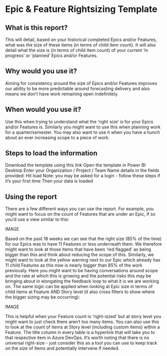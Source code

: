 # Epic & Feature Rightsizing Template

## What is this report? 
This will detail, based on your historical completed Epics and/or Features, what was the size of these items (in terms of child item count). It will also detail what the size is (in terms of child item count) of your current ‘in progress’ or ‘planned’ Epics and/or Features.

## Why would you use it? 
Aiming for consistency around the size of Epics and/or Features improves our ability to be more predictable around forecasting delivery and also means we don’t have work remaining open indefinitely. 

## When would you use it?
Use this when trying to understand what the ‘right size’ is for your Epics and/or Features is. Similarly you might want to use this when planning work for a quarter/semester. You may also want to use it when you have a hunch about an ever increasing scope to a piece of work.

## Steps to load the information
Download the template using this link
Open the template in Power BI Desktop
Enter your Organization / Project / Team Name details in the fields provided:
Hit load
Note: you may be asked for a login - follow these steps if it’s your first time
Then your data is loaded

## Using the report
There are a few different ways you can use the report. For example, you might want to focus on the count of Features that are under an Epic, if so you’d use a view similar to this:

IMAGE

Based on the past 18 weeks we can see that the right size (85% of the time) for our Epics was to have 11 Features or less underneath them. We therefore might want to look at those items that have been ‘red flagged’ as being bigger than this and think about reducing the scope of this. Similarly, we might want to look at the yellow warning next to our Epic which already has 11 child Features as this now is nearly bigger than 85% of the work previously. Here you might want to be having conversations around scope and the rate at which this is growing and the potential risks this may be bringing about in elongating the feedback loop to what it is we are working on. The same logic can be applied when looking at Epic size in terms of child items at Feature AND Story level (it also cross filters to show where the bigger sizing may be occurring): 

IMAGE

This is helpful when your Feature count is ‘right-sized’ but at story level you might want to just check there aren’t too many items. You can also use this to look at the count of items at Story level (including custom items) within a Feature. The title column in every table is a hyperlink that will take you to that respective item in Azure DevOps.
It’s worth noting that there is no universal right-size - just consider this as a tool you can use to keep track on the size of items and potentially intervene if needed.
